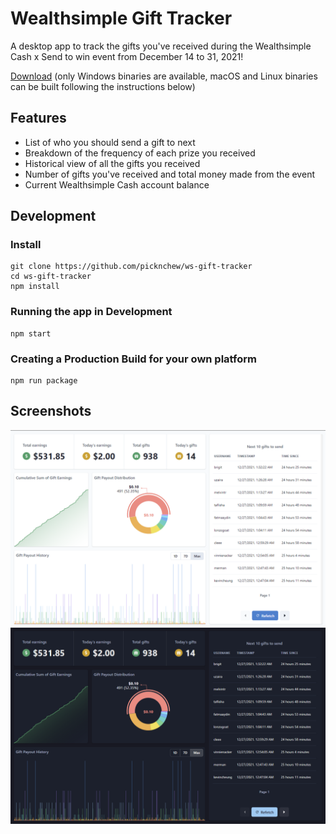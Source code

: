 # Wealthsimple Gift Tracker

A desktop app to track the gifts you've received during the Wealthsimple Cash x Send to win event from December 14 to 31, 2021!

[Download](https://github.com/picknchew/ws-gift-tracker/releases) (only Windows binaries are available, macOS and Linux binaries can be built following the instructions below)

## Features
- List of who you should send a gift to next
- Breakdown of the frequency of each prize you received
- Historical view of all the gifts you received
- Number of gifts you've received and total money made from the event
- Current Wealthsimple Cash account balance

## Development

### Install

```
git clone https://github.com/picknchew/ws-gift-tracker
cd ws-gift-tracker
npm install
```

### Running the app in Development

```
npm start
```

### Creating a Production Build for your own platform

```
npm run package
```

## Screenshots

![Light mode](./screenshots/lightmode.png?raw=true)
![Dark mode](./screenshots/darkmode.png?raw=true)
